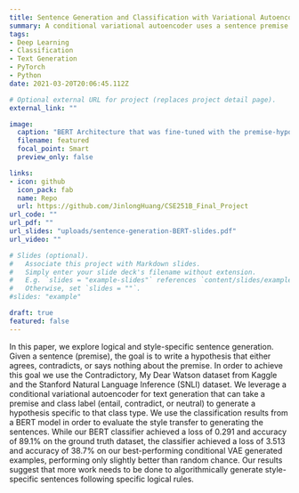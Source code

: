 ```yaml
---
title: Sentence Generation and Classification with Variational Autoencoder and BERT
summary: A conditional variational autoencoder uses a sentence premise and lass label to generate a hypothesis specific to that class type. Then, a BERT model is used to classify the results in order to evaluate the style transfer to generating the sentences. 
tags:
- Deep Learning
- Classification
- Text Generation
- PyTorch
- Python
date: 2021-03-20T20:06:45.112Z

# Optional external URL for project (replaces project detail page).
external_link: ""

image:
  caption: "BERT Architecture that was fine-tuned with the premise-hypothesis pairs (Fig from Devlin 2018)."
  filename: featured
  focal_point: Smart
  preview_only: false

links:
- icon: github
  icon_pack: fab
  name: Repo
  url: https://github.com/JinlongHuang/CSE251B_Final_Project
url_code: ""
url_pdf: ""
url_slides: "uploads/sentence-generation-BERT-slides.pdf"
url_video: ""

# Slides (optional).
#   Associate this project with Markdown slides.
#   Simply enter your slide deck's filename without extension.
#   E.g. `slides = "example-slides"` references `content/slides/example-slides.md`.
#   Otherwise, set `slides = ""`.
#slides: "example"

draft: true
featured: false
---
```


In this paper, we explore logical and style-specific sentence generation. Given a
sentence (premise), the goal is to write a hypothesis that either agrees, contradicts, or says nothing about the premise. In order to achieve this goal we use the Contradictory, My Dear Watson dataset from Kaggle and the Stanford Natural Language Inference (SNLI) dataset. We leverage a conditional variational autoencoder for text generation that can take a premise and class label (entail, contradict, or neutral) to generate a hypothesis specific to that class type. We use the classification results from a BERT model in order to evaluate the style transfer to generating the sentences. While our BERT classifier achieved a loss of 0.291 and accuracy of 89.1% on the ground truth dataset, the classifier achieved a loss of 3.513 and accuracy of 38.7% on our best-performing conditional VAE generated examples, performing only slightly better than random chance. Our results suggest that more work needs to be done to algorithmically generate style-specific sentences following specific logical rules.

